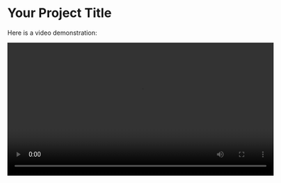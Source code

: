 # Your Project Title

Here is a video demonstration:

<video width="600" controls>
  <source src="https://github.com/saketjha34/Python-Deep-Learning-Projects/blob/main/Anime%20Face%20Generator%20using%20GANs/output_video.avi" type="video/mp4">
  Your browser does not support the video tag.
</video>
